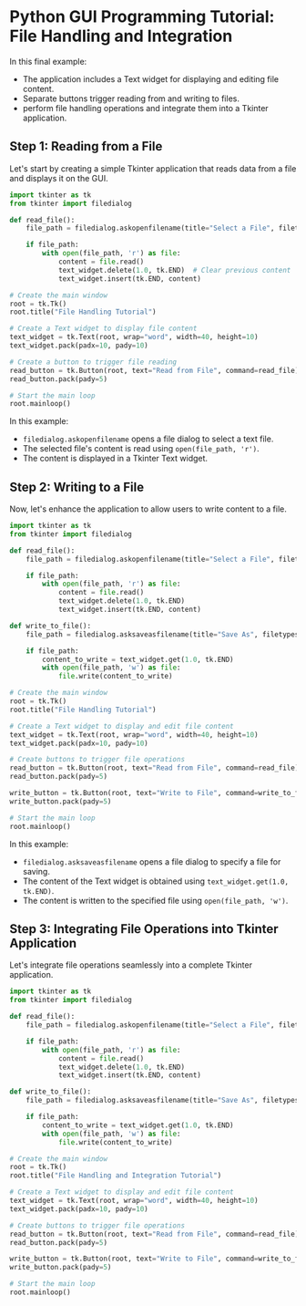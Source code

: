 # Python GUI Programming Tutorial: File Handling and Integration

In this final example:
- The application includes a Text widget for displaying and editing file content.
- Separate buttons trigger reading from and writing to files.
- perform file handling operations and integrate them into a Tkinter application.

## Step 1: Reading from a File

Let's start by creating a simple Tkinter application that reads data from a file and displays it on the GUI.

```python
import tkinter as tk
from tkinter import filedialog

def read_file():
    file_path = filedialog.askopenfilename(title="Select a File", filetypes=[("Text files", "*.txt"), ("All files", "*.*")])

    if file_path:
        with open(file_path, 'r') as file:
            content = file.read()
            text_widget.delete(1.0, tk.END)  # Clear previous content
            text_widget.insert(tk.END, content)

# Create the main window
root = tk.Tk()
root.title("File Handling Tutorial")

# Create a Text widget to display file content
text_widget = tk.Text(root, wrap="word", width=40, height=10)
text_widget.pack(padx=10, pady=10)

# Create a button to trigger file reading
read_button = tk.Button(root, text="Read from File", command=read_file)
read_button.pack(pady=5)

# Start the main loop
root.mainloop()
```

In this example:
- `filedialog.askopenfilename` opens a file dialog to select a text file.
- The selected file's content is read using `open(file_path, 'r')`.
- The content is displayed in a Tkinter Text widget.

## Step 2: Writing to a File

Now, let's enhance the application to allow users to write content to a file.

```python
import tkinter as tk
from tkinter import filedialog

def read_file():
    file_path = filedialog.askopenfilename(title="Select a File", filetypes=[("Text files", "*.txt"), ("All files", "*.*")])

    if file_path:
        with open(file_path, 'r') as file:
            content = file.read()
            text_widget.delete(1.0, tk.END)
            text_widget.insert(tk.END, content)

def write_to_file():
    file_path = filedialog.asksaveasfilename(title="Save As", filetypes=[("Text files", "*.txt"), ("All files", "*.*")])

    if file_path:
        content_to_write = text_widget.get(1.0, tk.END)
        with open(file_path, 'w') as file:
            file.write(content_to_write)

# Create the main window
root = tk.Tk()
root.title("File Handling Tutorial")

# Create a Text widget to display and edit file content
text_widget = tk.Text(root, wrap="word", width=40, height=10)
text_widget.pack(padx=10, pady=10)

# Create buttons to trigger file operations
read_button = tk.Button(root, text="Read from File", command=read_file)
read_button.pack(pady=5)

write_button = tk.Button(root, text="Write to File", command=write_to_file)
write_button.pack(pady=5)

# Start the main loop
root.mainloop()
```

In this example:
- `filedialog.asksaveasfilename` opens a file dialog to specify a file for saving.
- The content of the Text widget is obtained using `text_widget.get(1.0, tk.END)`.
- The content is written to the specified file using `open(file_path, 'w')`.

## Step 3: Integrating File Operations into Tkinter Application

Let's integrate file operations seamlessly into a complete Tkinter application.

```python
import tkinter as tk
from tkinter import filedialog

def read_file():
    file_path = filedialog.askopenfilename(title="Select a File", filetypes=[("Text files", "*.txt"), ("All files", "*.*")])

    if file_path:
        with open(file_path, 'r') as file:
            content = file.read()
            text_widget.delete(1.0, tk.END)
            text_widget.insert(tk.END, content)

def write_to_file():
    file_path = filedialog.asksaveasfilename(title="Save As", filetypes=[("Text files", "*.txt"), ("All files", "*.*")])

    if file_path:
        content_to_write = text_widget.get(1.0, tk.END)
        with open(file_path, 'w') as file:
            file.write(content_to_write)

# Create the main window
root = tk.Tk()
root.title("File Handling and Integration Tutorial")

# Create a Text widget to display and edit file content
text_widget = tk.Text(root, wrap="word", width=40, height=10)
text_widget.pack(padx=10, pady=10)

# Create buttons to trigger file operations
read_button = tk.Button(root, text="Read from File", command=read_file)
read_button.pack(pady=5)

write_button = tk.Button(root, text="Write to File", command=write_to_file)
write_button.pack(pady=5)

# Start the main loop
root.mainloop()
```
